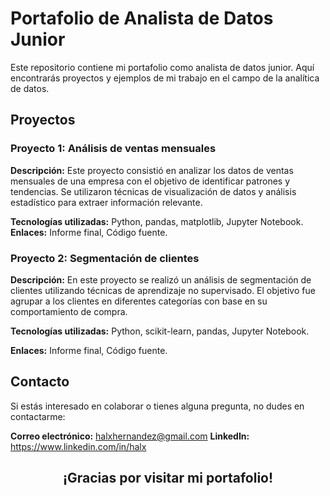 # Portafolio de Analista de Datos Junior

Este repositorio contiene mi portafolio como analista de datos junior. Aquí encontrarás proyectos y ejemplos de mi trabajo en el campo de la analítica de datos.

## Proyectos

### Proyecto 1: Análisis de ventas mensuales

**Descripción:** Este proyecto consistió en analizar los datos de ventas mensuales de una empresa con el objetivo de identificar patrones y tendencias. Se utilizaron técnicas de visualización de datos y análisis estadístico para extraer información relevante.

**Tecnologías utilizadas:** Python, pandas, matplotlib, Jupyter Notebook.
**Enlaces:** Informe final, Código fuente.

### Proyecto 2: Segmentación de clientes

**Descripción:** En este proyecto se realizó un análisis de segmentación de clientes utilizando técnicas de aprendizaje no supervisado. El objetivo fue agrupar a los clientes en diferentes categorías con base en su comportamiento de compra.

**Tecnologías utilizadas:** Python, scikit-learn, pandas, Jupyter Notebook.

**Enlaces:** Informe final, Código fuente.

## Contacto

Si estás interesado en colaborar o tienes alguna pregunta, no dudes en contactarme:

**Correo electrónico:** halxhernandez@gmail.com
**LinkedIn:** https://www.linkedin.com/in/halx

## <center>¡Gracias por visitar mi portafolio!<center>
